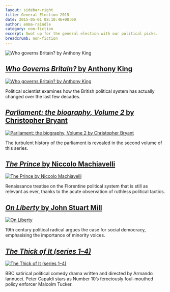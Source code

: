 ```yaml
---
layout: sidebar-right
title: General Election 2015
date: 2015-05-01 08:10:46+00:00
author: emma-raindle
category: non-fiction
excerpt: Swot up for the general election with our political picks.
breadcrumb: non-fiction
---
```

![<cite>Who governs Britain?</cite> by Anthony King](/images/featured/featured-who-governs-britain.jpg)

## [<cite>Who Governs Britain?</cite> by Anthony King](https://suffolk.spydus.co.uk/cgi-bin/spydus.exe/ENQ/OPAC/BIBENQ/6273704?QRY=CTIBIB%3C%20IRN(47618437)&QRYTEXT=Who%20governs%20Britain%3F)

[![Who governs Britain? by Anthony King](/images/article/who-governs-britain.jpg)](https://suffolk.spydus.co.uk/cgi-bin/spydus.exe/ENQ/OPAC/BIBENQ/6273704?QRY=CTIBIB%3C%20IRN(47618437)&QRYTEXT=Who%20governs%20Britain%3F)

Political scientist examines how the British political system has actually changed over the last few decades.

## [<cite>Parliament: the biography, Volume 2</cite> by Christopher Bryant](https://suffolk.spydus.co.uk/cgi-bin/spydus.exe/ENQ/OPAC/BIBENQ/3132900?QRY=CTIBIB%3C%20IRN(39260423)&QRYTEXT=Parliament%20%3A%20the%20biography.%20Volume%202)

[![Parliament: the biography, Volume 2 by Christopher Bryant](/images/article/parliament-the-biography-volume-2.jpg)](https://suffolk.spydus.co.uk/cgi-bin/spydus.exe/ENQ/OPAC/BIBENQ/3132900?QRY=CTIBIB%3C%20IRN(39260423)&QRYTEXT=Parliament%20%3A%20the%20biography.%20Volume%202)

The turbulent history of the parliament is revealed in the second volume of this series.

## [<cite>The Prince</cite> by Niccolo Machiavelli](https://suffolk.spydus.co.uk/cgi-bin/spydus.exe/ENQ/OPAC/BIBENQ/6343218?QRY=CTIBIB%3C%20IRN(66568)&QRYTEXT=The%20prince)

[![The Prince by Niccolo Machiavelli](/images/article/the-prince.jpg)](https://suffolk.spydus.co.uk/cgi-bin/spydus.exe/ENQ/OPAC/BIBENQ/6343218?QRY=CTIBIB%3C%20IRN(66568)&QRYTEXT=The%20prince)

Renaissance treatise on the Florentine political system that is still as relevant as ever, thanks to the acute observation of ruthless political tactics.

## [<cite>On Liberty</cite> by John Stuart Mill](https://suffolk.spydus.co.uk/cgi-bin/spydus.exe/ENQ/OPAC/BIBENQ/6877768?QRY=CTIBIB%3C%20IRN(47356508)&QRYTEXT=On%20liberty%20and%20the%20subjection%20of%20wo)

[![On Liberty](/images/article/on-liberty.jpg)](https://suffolk.spydus.co.uk/cgi-bin/spydus.exe/ENQ/OPAC/BIBENQ/6877768?QRY=CTIBIB%3C%20IRN(47356508)&QRYTEXT=On%20liberty%20and%20the%20subjection%20of%20wo)

19th century political radical argues the case for social democracy, emphasising the importance of minority voices.

## [<cite>The Thick of It (series 1&#8211;4)</cite>](https://suffolk.spydus.co.uk/cgi-bin/spydus.exe/ENQ/OPAC/BIBENQ/8684364?QRY=CTIBIB%3C%20IRN%2813317174%29&#038;QRYTEXT=The%20thick%20of%20it%3A%20Series%201-4%20[videorecording])

[![The Thick of It (series 1&#8211;4)](/images/article/the-thick-of-it-complete-collection.jpg)](https://suffolk.spydus.co.uk/cgi-bin/spydus.exe/ENQ/OPAC/BIBENQ/8684364?QRY=CTIBIB%3C%20IRN%2813317174%29&#038;QRYTEXT=The%20thick%20of%20it%3A%20Series%201-4%20[videorecording])

BBC satirical political comedy drama written and directed by Armando Iannucci. Peter Capaldi stars as Number 10&#8217;s ferociously foul-mouthed policy enforcer Malcolm Tucker.
